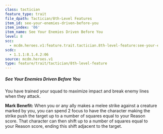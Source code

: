 ```yaml
---
class: tactician
feature_type: trait
file_dpath: Tactician/8th-Level Features
item_id: see-your-enemies-driven-before-you
item_index: '06'
item_name: See Your Enemies Driven Before You
level: 8
scc:
  - mcdm.heroes.v1:feature.trait.tactician.8th-level-feature:see-your-enemies-driven-before-you
scdc:
  - 1.1.1:8.1.4.2:06
source: mcdm.heroes.v1
type: feature/trait/tactician/8th-level-feature
---
```


##### See Your Enemies Driven Before You

You have trained your squad to maximize impact and break enemy lines when they attack.

**Mark Benefit:** When you or any ally makes a melee strike against a creature marked by you, you can spend 2 focus to have the character making the strike push the target up to a number of squares equal to your Reason score. That character can then shift up to a number of squares equal to your Reason score, ending this shift adjacent to the target.
